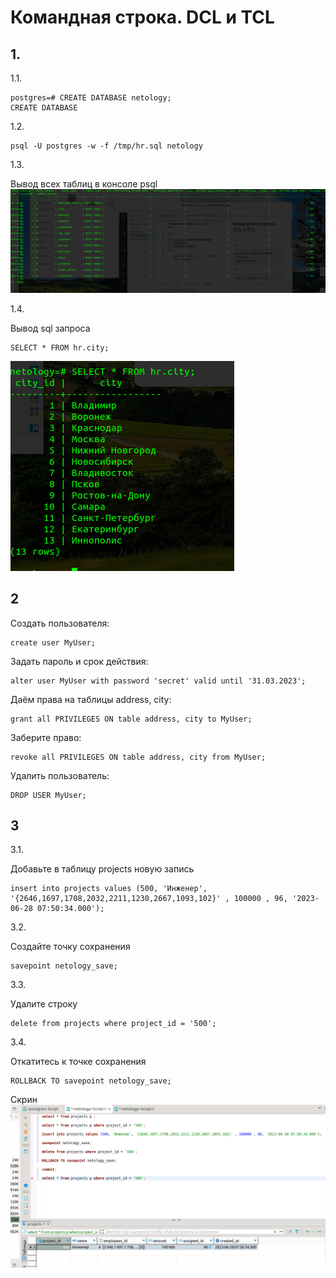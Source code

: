 # Командная строка. DCL и TCL
## 1.

1.1.

    postgres=# CREATE DATABASE netology;
    CREATE DATABASE
1.2.

    psql -U postgres -w -f /tmp/hr.sql netology

1.3.

Вывод всех таблиц в консоле psql 
  ![Вывод](./img/1.3.png)

1.4. 

 Вывод sql запроса 

    SELECT * FROM hr.city;

 ![SELECT * FROM hr.city;](./img/1.4.png)

## 2

Создать пользователя:

    create user	MyUser;

Задать пароль и срок действия:

    alter user MyUser with password 'secret' valid until '31.03.2023';

Даём права на таблицы address, city:

    grant all PRIVILEGES ON table address, city to MyUser;

Заберите право:

    revoke all PRIVILEGES ON table address, city from MyUser;

Удалить пользователь:

    DROP USER MyUser;

## 3

3.1.

Добавьте в таблицу projects новую запись

    insert into projects values (500, 'Инженер', '{2646,1697,1708,2032,2211,1230,2667,1093,102}' , 100000 , 96, '2023-06-28 07:50:34.000');

3.2.

 Создайте точку сохранения

    savepoint netology_save;

3.3.

Удалите строку

    delete from projects where project_id = '500';
3.4. 

Откатитесь к точке сохранения

    ROLLBACK TO savepoint netology_save;

Скрин ![crhby](./img/commit.png)